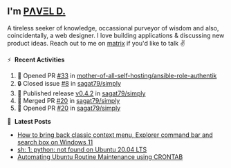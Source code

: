 ## I'm [PΛVΞL D.][homepage]

A tireless seeker of knowledge, occassional purveyor of wisdom and also, coincidentally, a web designer. I love building applications & discussing new product ideas. Reach out to me on [matrix][matrixto] if you'd like to talk ✌️


[homepage]: https://l.dimov.xyz/page?ref=github.com
[matrixto]: https://l.dimov.xyz/matrix?ref=github.com
[github]: https://l.dimov.xyz/github?ref=github.com

:zap: &nbsp;**Recent Activities**
  
<!--START_SECTION:activity-->
1. 💪 Opened PR [#33](https://github.com/mother-of-all-self-hosting/ansible-role-authentik/pull/33) in [mother-of-all-self-hosting/ansible-role-authentik](https://github.com/mother-of-all-self-hosting/ansible-role-authentik)
2. 🔒 Closed issue [#8](https://github.com/sagat79/simply/issues/8) in [sagat79/simply](https://github.com/sagat79/simply)
3. 🚀 Published release [v0.4.2](https://github.com/sagat79/simply/releases/tag/v0.4.2-0) in [sagat79/simply](https://github.com/sagat79/simply)
4. 🎉 Merged PR [#20](https://github.com/sagat79/simply/pull/20) in [sagat79/simply](https://github.com/sagat79/simply)
5. 💪 Opened PR [#20](https://github.com/sagat79/simply/pull/20) in [sagat79/simply](https://github.com/sagat79/simply)
<!--END_SECTION:activity-->

📑 &nbsp;**Latest Posts**

<!-- DIMOV-POST-LIST:START -->
- [How to bring back classic context menu, Explorer command bar and search box on Windows 11](https://www.dimov.xyz/how-to-bring-back-classic-context-menu-explorer-command-bar-and-search-box-on-windows-11/)
- [sh: 1: python: not found on Ubuntu 20.04 LTS](https://www.dimov.xyz/sh-1-python-not-found/)
- [Automating Ubuntu Routine Maintenance using CRONTAB](https://www.dimov.xyz/automating-ubuntu-routine-maintenance-using-crontab/)
<!-- DIMOV-POST-LIST:END -->
